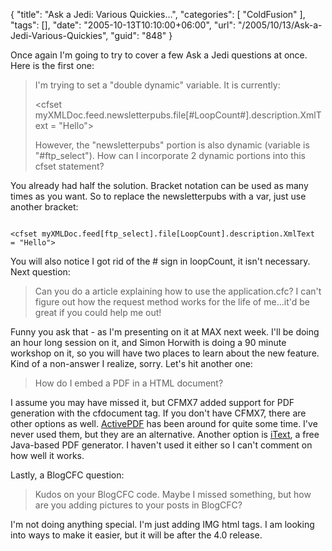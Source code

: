 {
	"title": "Ask a Jedi: Various Quickies...",
	"categories": [
		"ColdFusion"
	],
	"tags": [],
	"date": "2005-10-13T10:10:00+06:00",
	"url": "/2005/10/13/Ask-a-Jedi-Various-Quickies",
	"guid": "848"
}

Once again I'm going to try to cover a few Ask a Jedi questions at once. Here is the first one:

<blockquote>
I'm trying to set a "double dynamic" variable. It is currently:

&lt;cfset myXMLDoc.feed.newsletterpubs.file[#LoopCount#].description.XmlText  = "Hello"&gt;

However, the "newsletterpubs" portion is also dynamic (variable is "#ftp_select"). How can I incorporate 2 dynamic portions into this cfset statement?
</blockquote>

You already had half the solution. Bracket notation can be used as many times as you want. So to replace the newsletterpubs with a var, just use another bracket:

<code>
&lt;cfset myXMLDoc.feed[ftp_select].file[LoopCount].description.XmlText  = "Hello"&gt;
</code>

You will also notice I got rid of the # sign in loopCount, it isn't necessary. Next question:

<blockquote>
Can you do a article explaining how to use the application.cfc? I can't figure out how the request method works for the life of me...it'd be great if you could help me out!
</blockquote>

Funny you ask that - as I'm presenting on it at MAX next week. I'll be doing an hour long session on it, and Simon Horwith is doing a 90 minute workshop on it, so you will have two places to learn about the new feature. Kind of a non-answer I realize, sorry. Let's hit another one:

<blockquote>
How do I embed a PDF in a HTML document?
</blockquote>

I assume you may have missed it, but CFMX7 added support for PDF generation with the cfdocument tag. If you don't have CFMX7, there are other options as well. <a href="http://www.activepdf.com/">ActivePDF</a> has been around for quite some time. I've never used them, but they are an alternative. Another option is <a href="http://www.lowagie.com/iText/">iText</a>, a free Java-based PDF generator. I haven't used it either so I can't comment on how well it works.

Lastly, a BlogCFC question:

<blockquote>
Kudos on your BlogCFC code.  Maybe I missed something, but how are you adding pictures to your posts in BlogCFC?
</blockquote>

I'm not doing anything special. I'm just adding IMG html tags. I am looking into ways to make it easier, but it will be after the 4.0 release.